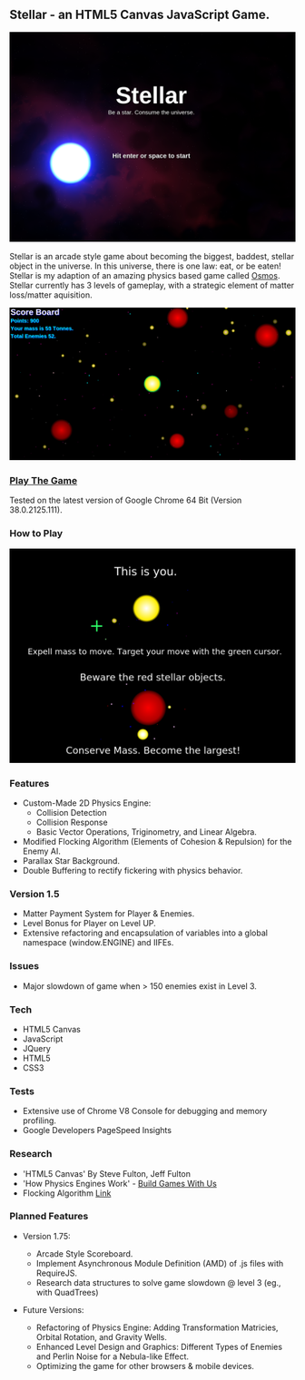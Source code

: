## Stellar - an HTML5 Canvas JavaScript Game.

![ScreenShot](https://raw.githubusercontent.com/ugotsoul/Stellar/master/static/imgs/start.png 'ScreenShot') 

Stellar is an arcade style game about becoming the biggest, baddest, stellar object in the universe. In this universe, there is one law: eat, or be eaten! Stellar is my adaption of an amazing physics based game called [Osmos](http://www.osmos-game.com/). Stellar currently has 3 levels of gameplay, with a strategic element of matter loss/matter aquisition.

![GamePlay](https://raw.githubusercontent.com/ugotsoul/Stellar/master/static/imgs/s1.png 'GamePlay') 

### [Play The Game](http://ugotsoul.github.io/Stellar/)  
Tested on the latest version of Google Chrome 64 Bit (Version 38.0.2125.111).

### How to Play
![How To Play](https://raw.githubusercontent.com/ugotsoul/Stellar/master/static/imgs/help.png "How To Play")

### Features
 - Custom-Made 2D Physics Engine:
    - Collision Detection
    - Collision Response
    - Basic Vector Operations, Triginometry, and Linear Algebra. 
 - Modified Flocking Algorithm (Elements of Cohesion & Repulsion) for the Enemy AI.
 - Parallax Star Background.   
 - Double Buffering to rectify fickering with physics behavior. 

### Version 1.5
 - Matter Payment System for Player & Enemies.
 - Level Bonus for Player on Level UP.
 - Extensive refactoring and encapsulation of variables into a global namespace (window.ENGINE) and IIFEs. 

### Issues
 - Major slowdown of game when > 150 enemies exist in Level 3. 

### Tech
 - HTML5 Canvas
 - JavaScript
 - JQuery
 - HTML5
 - CSS3

### Tests
- Extensive use of Chrome V8 Console for debugging and memory profiling.
- Google Developers PageSpeed Insights

### Research
 - 'HTML5 Canvas' By Steve Fulton, Jeff Fulton
 - 'How Physics Engines Work' - [Build Games With Us](http://buildnewgames.com/gamephysics/)
 -  Flocking Algorithm [Link](http://harry.me/blog/2011/02/17/neat-algorithms-flocking/)
 
### Planned Features
- Version 1.75:
	- Arcade Style Scoreboard.
	- Implement Asynchronous Module Definition (AMD) of .js files with RequireJS.
	- Research data structures to solve game slowdown @ level 3 (eg., with QuadTrees) 


- Future Versions:
	- Refactoring of Physics Engine: Adding Transformation Matricies, Orbital Rotation, and Gravity Wells.
	- Enhanced Level Design and Graphics: Different Types of Enemies and Perlin Noise for a Nebula-like Effect.
	- Optimizing the game for other browsers & mobile devices.
